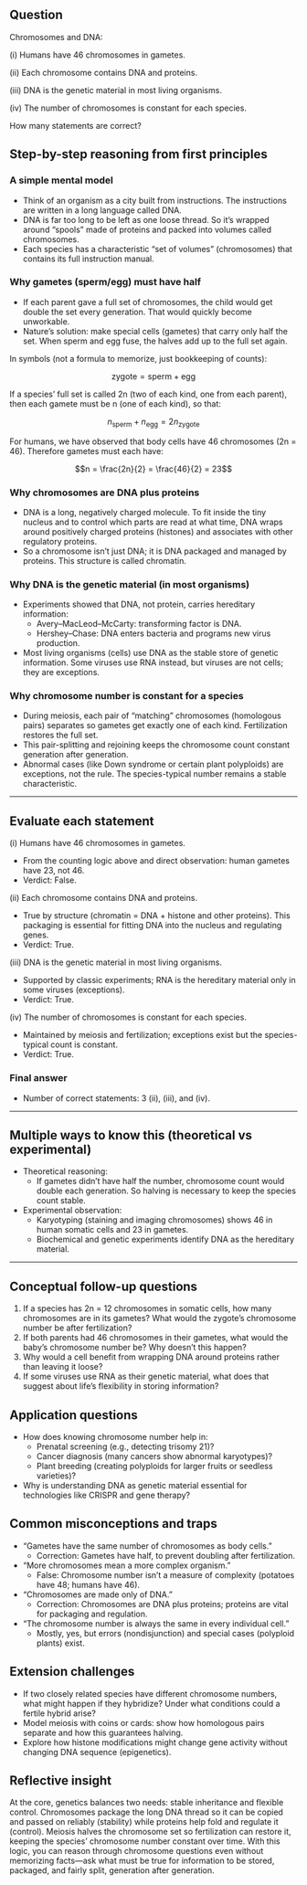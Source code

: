 ## Question
Chromosomes and DNA:

(i) Humans have 46 chromosomes in gametes.

(ii) Each chromosome contains DNA and proteins.

(iii) DNA is the genetic material in most living organisms.

(iv) The number of chromosomes is constant for each species.

How many statements are correct?

## Step-by-step reasoning from first principles

### A simple mental model
- Think of an organism as a city built from instructions. The instructions are written in a long language called DNA.
- DNA is far too long to be left as one loose thread. So it’s wrapped around “spools” made of proteins and packed into volumes called chromosomes.
- Each species has a characteristic “set of volumes” (chromosomes) that contains its full instruction manual.

### Why gametes (sperm/egg) must have half
- If each parent gave a full set of chromosomes, the child would get double the set every generation. That would quickly become unworkable.
- Nature’s solution: make special cells (gametes) that carry only half the set. When sperm and egg fuse, the halves add up to the full set again.

In symbols (not a formula to memorize, just bookkeeping of counts):
```math
\text{zygote} = \text{sperm} + \text{egg}
```
If a species’ full set is called 2n (two of each kind, one from each parent), then each gamete must be n (one of each kind), so that:
```math
n_{\text{sperm}} + n_{\text{egg}} = 2n_{\text{zygote}}
```
For humans, we have observed that body cells have 46 chromosomes (2n = 46). Therefore gametes must each have:
```math
n = \frac{2n}{2} = \frac{46}{2} = 23
```

### Why chromosomes are DNA plus proteins
- DNA is a long, negatively charged molecule. To fit inside the tiny nucleus and to control which parts are read at what time, DNA wraps around positively charged proteins (histones) and associates with other regulatory proteins.
- So a chromosome isn’t just DNA; it is DNA packaged and managed by proteins. This structure is called chromatin.

### Why DNA is the genetic material (in most organisms)
- Experiments showed that DNA, not protein, carries hereditary information:
  - Avery–MacLeod–McCarty: transforming factor is DNA.
  - Hershey–Chase: DNA enters bacteria and programs new virus production.
- Most living organisms (cells) use DNA as the stable store of genetic information. Some viruses use RNA instead, but viruses are not cells; they are exceptions.

### Why chromosome number is constant for a species
- During meiosis, each pair of “matching” chromosomes (homologous pairs) separates so gametes get exactly one of each kind. Fertilization restores the full set.
- This pair-splitting and rejoining keeps the chromosome count constant generation after generation.
- Abnormal cases (like Down syndrome or certain plant polyploids) are exceptions, not the rule. The species-typical number remains a stable characteristic.

---

## Evaluate each statement

(i) Humans have 46 chromosomes in gametes.
- From the counting logic above and direct observation: human gametes have 23, not 46.
- Verdict: False.

(ii) Each chromosome contains DNA and proteins.
- True by structure (chromatin = DNA + histone and other proteins). This packaging is essential for fitting DNA into the nucleus and regulating genes.
- Verdict: True.

(iii) DNA is the genetic material in most living organisms.
- Supported by classic experiments; RNA is the hereditary material only in some viruses (exceptions).
- Verdict: True.

(iv) The number of chromosomes is constant for each species.
- Maintained by meiosis and fertilization; exceptions exist but the species-typical count is constant.
- Verdict: True.

### Final answer
- Number of correct statements: 3 (ii), (iii), and (iv).

---

## Multiple ways to know this (theoretical vs experimental)

- Theoretical reasoning:
  - If gametes didn’t have half the number, chromosome count would double each generation. So halving is necessary to keep the species count stable.
- Experimental observation:
  - Karyotyping (staining and imaging chromosomes) shows 46 in human somatic cells and 23 in gametes.
  - Biochemical and genetic experiments identify DNA as the hereditary material.

---

## Conceptual follow-up questions
1. If a species has 2n = 12 chromosomes in somatic cells, how many chromosomes are in its gametes? What would the zygote’s chromosome number be after fertilization?
2. If both parents had 46 chromosomes in their gametes, what would the baby’s chromosome number be? Why doesn’t this happen?
3. Why would a cell benefit from wrapping DNA around proteins rather than leaving it loose?
4. If some viruses use RNA as their genetic material, what does that suggest about life’s flexibility in storing information?

## Application questions
- How does knowing chromosome number help in:
  - Prenatal screening (e.g., detecting trisomy 21)?
  - Cancer diagnosis (many cancers show abnormal karyotypes)?
  - Plant breeding (creating polyploids for larger fruits or seedless varieties)?
- Why is understanding DNA as genetic material essential for technologies like CRISPR and gene therapy?

## Common misconceptions and traps
- “Gametes have the same number of chromosomes as body cells.”
  - Correction: Gametes have half, to prevent doubling after fertilization.
- “More chromosomes mean a more complex organism.”
  - False: Chromosome number isn’t a measure of complexity (potatoes have 48; humans have 46).
- “Chromosomes are made only of DNA.”
  - Correction: Chromosomes are DNA plus proteins; proteins are vital for packaging and regulation.
- “The chromosome number is always the same in every individual cell.”
  - Mostly, yes, but errors (nondisjunction) and special cases (polyploid plants) exist.

## Extension challenges
- If two closely related species have different chromosome numbers, what might happen if they hybridize? Under what conditions could a fertile hybrid arise?
- Model meiosis with coins or cards: show how homologous pairs separate and how this guarantees halving.
- Explore how histone modifications might change gene activity without changing DNA sequence (epigenetics).

## Reflective insight
At the core, genetics balances two needs: stable inheritance and flexible control. Chromosomes package the long DNA thread so it can be copied and passed on reliably (stability) while proteins help fold and regulate it (control). Meiosis halves the chromosome set so fertilization can restore it, keeping the species’ chromosome number constant over time. With this logic, you can reason through chromosome questions even without memorizing facts—ask what must be true for information to be stored, packaged, and fairly split, generation after generation.